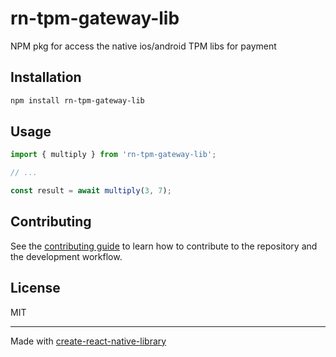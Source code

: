 # rn-tpm-gateway-lib

NPM pkg for access the native ios/android TPM libs for payment

## Installation

```sh
npm install rn-tpm-gateway-lib
```

## Usage

```js
import { multiply } from 'rn-tpm-gateway-lib';

// ...

const result = await multiply(3, 7);
```

## Contributing

See the [contributing guide](CONTRIBUTING.md) to learn how to contribute to the repository and the development workflow.

## License

MIT

---

Made with [create-react-native-library](https://github.com/callstack/react-native-builder-bob)
